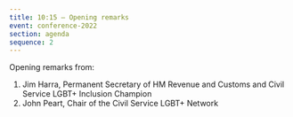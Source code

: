 ```yaml
---
title: 10:15 – Opening remarks
event: conference-2022
section: agenda
sequence: 2
---
```

O﻿pening remarks from:

1. Jim Harra, Permanent Secretary of HM Revenue and Customs and Civil Service LGBT+ Inclusion Champion
2. J﻿ohn Peart, Chair of the Civil Service LGBT+ Network